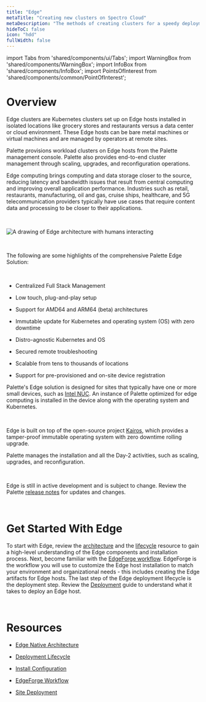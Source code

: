 ```yaml
---
title: "Edge"
metaTitle: "Creating new clusters on Spectro Cloud"
metaDescription: "The methods of creating clusters for a speedy deployment on any CSP"
hideToC: false
icon: "hdd"
fullWidth: false
---
```


import Tabs from 'shared/components/ui/Tabs';
import WarningBox from 'shared/components/WarningBox';
import InfoBox from 'shared/components/InfoBox';
import PointsOfInterest from 'shared/components/common/PointOfInterest';

# Overview

Edge clusters are Kubernetes clusters set up on Edge hosts installed in isolated locations like grocery stores and restaurants versus a data center or cloud environment. These Edge hosts can be bare metal machines or virtual machines and are managed by operators at remote sites. 

Palette provisions workload clusters on Edge hosts from the Palette management console. Palette also provides end-to-end cluster management through scaling, upgrades, and reconfiguration operations.


Edge computing brings computing and data storage closer to the source, reducing latency and bandwidth issues that result from central computing and improving overall application performance. Industries such as retail, restaurants, manufacturing, oil and gas, cruise ships, healthcare, and 5G telecommunication providers typically have use cases that require content data and processing to be closer to their applications. 


<br />

![A drawing of Edge architecture with humans interacting](/clusters_edge_edge-arch-drawing.png)

<br />



The following are some highlights of the comprehensive Palette Edge Solution:

<br />

* Centralized Full Stack Management


* Low touch, plug-and-play setup


* Support for AMD64 and ARM64 (beta) architectures  


* Immutable update for Kubernetes and operating system (OS) with zero downtime


* Distro-agnostic Kubernetes and OS


* Secured remote troubleshooting


* Scalable from tens to thousands of locations


* Support for pre-provisioned and on-site device registration 




Palette's Edge solution is designed for sites that typically have one or more small devices, such as [Intel NUC](https://www.intel.com/content/www/us/en/products/docs/boards-kits/nuc/what-is-nuc-article.html). An instance of Palette optimized for edge computing is installed in the device along with the operating system and Kubernetes.


<br />

<InfoBox>

Edge is built on top of the open-source project [Kairos](https://kairos.io), which provides a tamper-proof immutable operating system with zero downtime rolling upgrade.

</InfoBox>

Palette manages the installation and all the Day-2 activities, such as scaling, upgrades, and reconfiguration.

<br />

<WarningBox>

Edge is still in active development and is subject to change. Review the Palette [release notes](/release-notes) for updates and changes.


</WarningBox>


<br />



# Get Started With Edge


To start with Edge, review the [architecture](/clusters/edge/architecture) and the [lifecycle](/clusters/edge/edge-native-lifecycle) resource to gain a high-level understanding of the Edge components and installation process. Next, become familiar with the [EdgeForge workflow](/clusters/edge/edgeforge-workflow). EdgeForge is the workflow you will use to customize the Edge host installation to match your environment and organizational needs - this includes creating the Edge artifacts for Edge hosts. The last step of the Edge deployment lifecycle is the deployment step. Review the [Deployment](/clusters/edge/site-deployment) guide to understand what it takes to deploy an Edge host.

<br />


# Resources

- [Edge Native Architecture](/clusters/edge/architecture)


- [Deployment Lifecycle](/clusters/edge/edge-native-lifecycle)


- [Install Configuration](/clusters/edge/edge-configuration)


- [EdgeForge Workflow](/clusters/edge/edgeforge-workflow)


- [Site Deployment](/clusters/edge/site-deployment)

<br />
